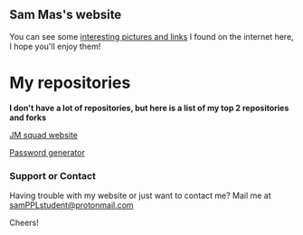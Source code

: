 ## Sam Mas's website

You can see some [interesting pictures and links](https://s8msgitcode.github.io/samssite/pics-and-links/) I found on the internet here, I hope you'll enjoy them!


# My repositories

**I don't have a lot of repositories, but here is a list of my top 2 repositories and forks**

[JM squad website](https://github.com/S8msGITcode/JM-squad/)

[Password generator](https://github.com/S8msGITcode/Simple-password-generator)



### Support or Contact

Having trouble with my website or just want to contact me? Mail me at samPPLstudent@protonmail.com 

Cheers!
